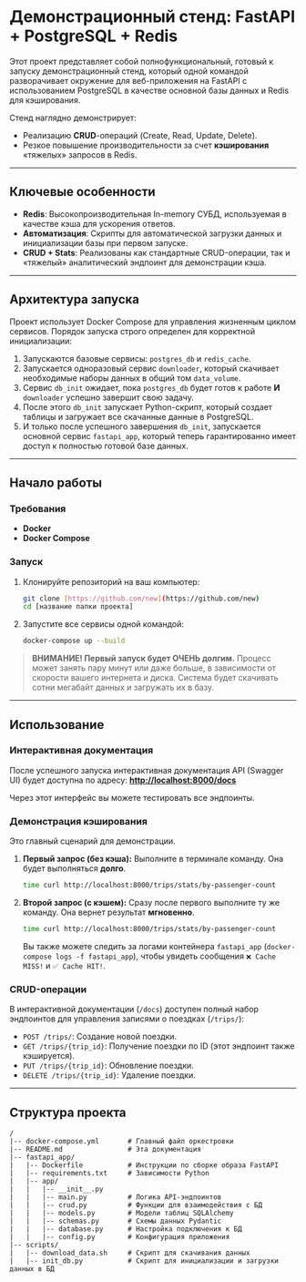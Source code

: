# Демонстрационный стенд: FastAPI + PostgreSQL + Redis
Этот проект представляет собой полнофункциональный, готовый к запуску демонстрационный стенд, который одной командой разворачивает окружение для веб-приложения на FastAPI с использованием PostgreSQL в качестве основной базы данных и Redis для кэширования.

Стенд наглядно демонстрирует:
- Реализацию **CRUD**-операций (Create, Read, Update, Delete).
- Резкое повышение производительности за счет **кэширования** «тяжелых» запросов в Redis.

---

## Ключевые особенности

- **Redis**: Высокопроизводительная In-memory СУБД, используемая в качестве кэша для ускорения ответов.
- **Автоматизация**: Скрипты для автоматической загрузки данных и инициализации базы при первом запуске.
- **CRUD + Stats**: Реализованы как стандартные CRUD-операции, так и «тяжелый» аналитический эндпоинт для демонстрации кэша.

---

## Архитектура запуска

Проект использует Docker Compose для управления жизненным циклом сервисов. Порядок запуска строго определен для корректной инициализации:

1.  Запускаются базовые сервисы: `postgres_db` и `redis_cache`.
2.  Запускается одноразовый сервис `downloader`, который скачивает необходимые наборы данных в общий том `data_volume`.
3.  Сервис `db_init` ожидает, пока `postgres_db` будет готов к работе **И** `downloader` успешно завершит свою задачу.
4.  После этого `db_init` запускает Python-скрипт, который создает таблицы и загружает все скачанные данные в PostgreSQL.
5.  И только после успешного завершения `db_init`, запускается основной сервис `fastapi_app`, который теперь гарантированно имеет доступ к полностью готовой базе данных.

---

## Начало работы

### Требования

-   **Docker**
-   **Docker Compose**

### Запуск

1.  Клонируйте репозиторий на ваш компьютер:
    ```bash
    git clone [https://github.com/new](https://github.com/new)
    cd [название папки проекта]
    ```

2.  Запустите все сервисы одной командой:
    ```bash
    docker-compose up --build
    ```

> **ВНИМАНИЕ! Первый запуск будет ОЧЕНЬ долгим.**
> Процесс может занять пару минут или даже больше, в зависимости от скорости вашего интернета и диска. Система будет скачивать сотни мегабайт данных и загружать их в базу.


---

## Использование

### Интерактивная документация

После успешного запуска интерактивная документация API (Swagger UI) будет доступна по адресу:
**[http://localhost:8000/docs](http://localhost:8000/docs)**

Через этот интерфейс вы можете тестировать все эндпоинты.

### Демонстрация кэширования

Это главный сценарий для демонстрации.

1.  **Первый запрос (без кэша):**
    Выполните в терминале команду. Она будет выполняться **долго**.

    ```bash
    time curl http://localhost:8000/trips/stats/by-passenger-count
    ```

2.  **Второй запрос (с кэшем):**
    Сразу после первого выполните ту же команду. Она вернет результат **мгновенно**.

    ```bash
    time curl http://localhost:8000/trips/stats/by-passenger-count
    ```
    Вы также можете следить за логами контейнера `fastapi_app` (`docker-compose logs -f fastapi_app`), чтобы увидеть сообщения `❌ Cache MISS!` и `✅ Cache HIT!`.

### CRUD-операции

В интерактивной документации (`/docs`) доступен полный набор эндпоинтов для управления записями о поездках (`/trips/`):
- `POST /trips/`: Создание новой поездки.
- `GET /trips/{trip_id}`: Получение поездки по ID (этот эндпоинт также кэшируется).
- `PUT /trips/{trip_id}`: Обновление поездки.
- `DELETE /trips/{trip_id}`: Удаление поездки.

---

## Структура проекта

```
/
|-- docker-compose.yml       # Главный файл оркестровки
|-- README.md                # Эта документация
|-- fastapi_app/
|   |-- Dockerfile           # Инструкции по сборке образа FastAPI
|   |-- requirements.txt     # Зависимости Python
|   |-- app/
|   |   |-- __init__.py
|   |   |-- main.py          # Логика API-эндпоинтов
|   |   |-- crud.py          # Функции для взаимодействия с БД
|   |   |-- models.py        # Модели таблиц SQLAlchemy
|   |   |-- schemas.py       # Схемы данных Pydantic
|   |   |-- database.py      # Настройка подключения к БД
|   |   |-- config.py        # Конфигурация приложения
|-- scripts/
|   |-- download_data.sh     # Скрипт для скачивания данных
|   |-- init_db.py           # Скрипт для инициализации и загрузки данных в БД
```